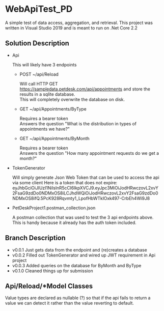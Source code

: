 # WebApiTest_PD
A simple test of data access, aggregation, and retrieval. This project was written in Visual Studio 2019 and is meant to run on .Net Core 2.2

## Solution Description
* Api

   This will likely have 3 endpoints 
   * POST ~/api/Reload   

      Will call HTTP GET https://sampledata.petdesk.com/api/appointments and store the results in a sqlite database.   
	  This will completely overwrite the database on disk.
   * GET ~/api/Appointments/ByType   

      Requires a bearer token   
	  Answers the question "What is the distribution in types of appointments we have?"
   * GET ~/api/Appointments/ByMonth   

      Requires a bearer token   
	  Answers the question "How many appointment requests do we get a month?"

* TokenGenerator

   Will simply generate Json Web Token that can be used to access the api via some client
   Here is a token that does not expire: eyJhbGciOiJIUzI1NiIsInR5cCI6IkpXVCJ9.eyJpc3MiOiJodHRwczovL2xvY2FsaG9zdDo0NDMxOS8iLCJhdWQiOiJodHRwczovL2xvY2FsaG9zdDo0NDMxOS8ifQ.5PcK928Rqvmty1_LpofHbWTkIOxk497-CrbEh4Wi9J8

* PetDeskProject1.postman_collection.json   

   A postman collection that was used to test the 3 api endpoints above. This is handy because it already has the auth token included.

## Branch Description

* v0.0.1 Just gets data from the endpoint and (re)creates a database
* v0.0.2 Filled out TokenGenerator and wired up JWT requirement in Api project
* v0.0.3 Added queries on the database for ByMonth and ByType
* v0.1.0 Cleaned things up for submission

## Api/Reload/*Model Classes

   Value types are declared as nullable (?) so that if the api fails to return a value we can detect it rather than the value reverting to default.
